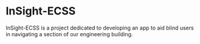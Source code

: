 # InSight-ECSS
InSight-ECSS is a project dedicated to developing an app to aid blind users in navigating a section of our engineering building.
